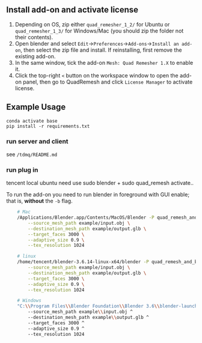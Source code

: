 ## Install add-on and activate license

1. Depending on OS, zip either `quad_remesher_1_2/` for Ubuntu or `quad_remesher_1_3/` for Windows/Mac (you should zip the folder not their contents).
2. Open blender and select `Edit`->`Preferences`->`Add-ons`->`Install an add-on`, then select the zip file and install. If reinstalling, first remove the existing add-on.
3. In the same window, tick the add-on `Mesh: Quad Remesher 1.X` to enable it.
4. Click the top-right `<` button on the workspace window to open the add-on panel, then go to QuadRemesh and click `License Manager` to activate license.

## Example Usage
```
conda activate base
pip install -r requirements.txt
```

### run server and client
see `/tdmq/README.md`

### run plug in
tencent local ubuntu need use sudo blender + sudo quad_remesh activate..

To run the add-on you need to run blender in foreground with GUI enable; that is, __without__ the `-b` flag.
```bash
    # Mac
    /Applications/Blender.app/Contents/MacOS/Blender -P quad_remesh_and_bake.py -- \
        --source_mesh_path example/input.obj \
        --destination_mesh_path example/output.glb \
        --target_faces 3000 \
        --adaptive_size 0.9 \
        --tex_resolution 1024

    # linux
    /home/tencent/blender-3.6.14-linux-x64/blender -P quad_remesh_and_bake.py -- \
        --source_mesh_path example/input.obj \
        --destination_mesh_path example/output.glb \
        --target_faces 3000 \
        --adaptive_size 0.9 \
        --tex_resolution 1024

    # Windows
    "C:\\Program Files\\Blender Foundation\\Blender 3.6\\blender-launcher.exe" -P quad_remesh_and_bake_test.py -- ^
        --source_mesh_path example\\input.obj ^
        --destination_mesh_path example\\output.glb ^
        --target_faces 3000 ^
        --adaptive_size 0.9 ^
        --tex_resolution 1024
```